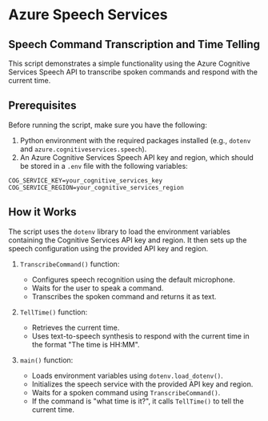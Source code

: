 # Azure Speech Services

## Speech Command Transcription and Time Telling

This script demonstrates a simple functionality using the Azure Cognitive Services Speech API to transcribe spoken commands and respond with the current time.

## Prerequisites

Before running the script, make sure you have the following:

1. Python environment with the required packages installed (e.g., `dotenv` and `azure.cognitiveservices.speech`).
2. An Azure Cognitive Services Speech API key and region, which should be stored in a `.env` file with the following variables:

```
COG_SERVICE_KEY=your_cognitive_services_key
COG_SERVICE_REGION=your_cognitive_services_region
```

## How it Works

The script uses the `dotenv` library to load the environment variables containing the Cognitive Services API key and region. It then sets up the speech configuration using the provided API key and region.

1. `TranscribeCommand()` function:
   - Configures speech recognition using the default microphone.
   - Waits for the user to speak a command.
   - Transcribes the spoken command and returns it as text.

2. `TellTime()` function:
   - Retrieves the current time.
   - Uses text-to-speech synthesis to respond with the current time in the format "The time is HH:MM".

3. `main()` function:
   - Loads environment variables using `dotenv.load_dotenv()`.
   - Initializes the speech service with the provided API key and region.
   - Waits for a spoken command using `TranscribeCommand()`.
   - If the command is "what time is it?", it calls `TellTime()` to tell the current time.